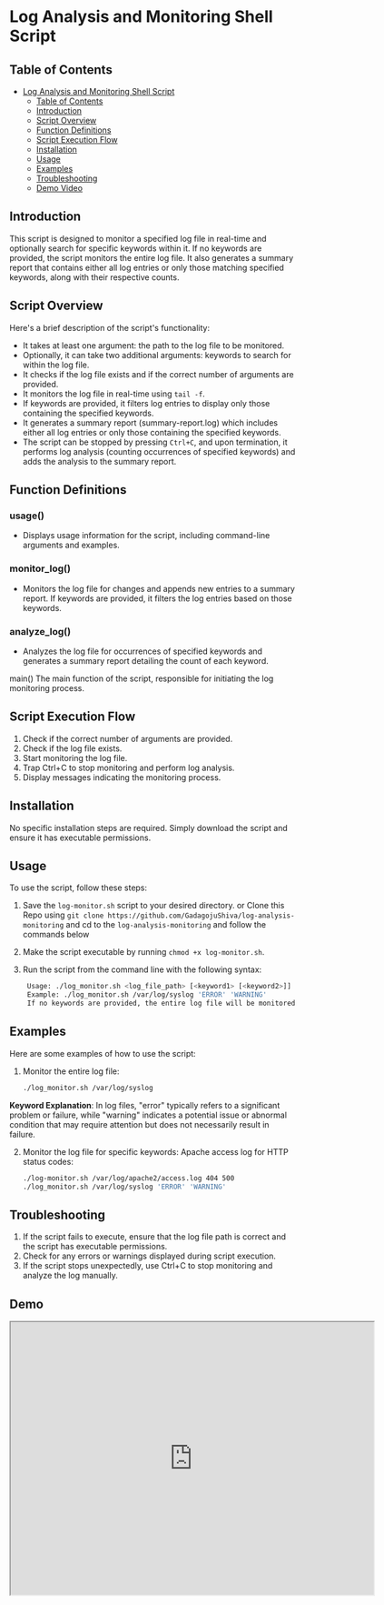 # Log Analysis and Monitoring Shell Script

## Table of Contents

- [Log Analysis and Monitoring Shell Script](#log-analysis-and-monitoring-shell-script)
  - [Table of Contents](#table-of-contents)
  - [Introduction](#introduction)
  - [Script Overview](#script-overview)
  - [Function Definitions](#function-definitions)
  - [Script Execution Flow](#script-execution-flow)
  - [Installation](#installation)
  - [Usage](#usage)
  - [Examples](#examples)
  - [Troubleshooting](#troubleshooting)
  - [Demo Video](#demo)

## Introduction

This script is designed to monitor a specified log file in real-time and optionally search for specific keywords within it. If no keywords are provided, the script monitors the entire log file. It also generates a summary report that contains either all log entries or only those matching specified keywords, along with their respective counts.

## Script Overview

Here's a brief description of the script's functionality:

- It takes at least one argument: the path to the log file to be monitored.
- Optionally, it can take two additional arguments: keywords to search for within the log file.
- It checks if the log file exists and if the correct number of arguments are provided.
- It monitors the log file in real-time using `tail -f`.
- If keywords are provided, it filters log entries to display only those containing the specified keywords.
- It generates a summary report (summary-report.log) which includes either all log entries or only those containing the specified keywords.
- The script can be stopped by pressing `Ctrl+C`, and upon termination, it performs log analysis (counting occurrences of specified keywords) and adds the analysis to the summary report.

## Function Definitions
### usage()
- Displays usage information for the script, including command-line arguments and examples.

### monitor_log()
- Monitors the log file for changes and appends new entries to a summary report. If keywords are provided, it filters the log entries based on those keywords.

### analyze_log()
- Analyzes the log file for occurrences of specified keywords and generates a summary report detailing the count of each keyword.

main()
The main function of the script, responsible for initiating the log monitoring process.

## Script Execution Flow

1. Check if the correct number of arguments are provided.
2. Check if the log file exists.
3. Start monitoring the log file.
4. Trap Ctrl+C to stop monitoring and perform log analysis.
5. Display messages indicating the monitoring process.

## Installation
No specific installation steps are required. Simply download the script and ensure it has executable permissions.

## Usage

To use the script, follow these steps:

1. Save the `log-monitor.sh` script to your desired directory. or Clone this Repo using `git clone https://github.com/GadagojuShiva/log-analysis-monitoring`  and cd to the `log-analysis-monitoring` and follow the commands below
   
2. Make the script executable by running `chmod +x log-monitor.sh`.
   
3. Run the script from the command line with the following syntax:
   
   ```bash
    Usage: ./log_monitor.sh <log_file_path> [<keyword1> [<keyword2>]]
    Example: ./log_monitor.sh /var/log/syslog 'ERROR' 'WARNING'
    If no keywords are provided, the entire log file will be monitored.
   ```
## Examples

Here are some examples of how to use the script:

1. Monitor the entire log file:
   ```bash
   ./log_monitor.sh /var/log/syslog
   ```
**Keyword Explanation**: In log files, "error" typically refers to a significant problem or failure, while "warning" indicates a potential issue or abnormal condition that may require attention but does not necessarily result in failure.
   
2. Monitor the log file for specific keywords: Apache access log for HTTP status codes:
   ```bash
   ./log-monitor.sh /var/log/apache2/access.log 404 500
   ./log_monitor.sh /var/log/syslog 'ERROR' 'WARNING'
   ```

## Troubleshooting
1. If the script fails to execute, ensure that the log file path is correct and the script has executable permissions.
2. Check for any errors or warnings displayed during script execution.
3. If the script stops unexpectedly, use Ctrl+C to stop monitoring and analyze the log manually.

## Demo
<iframe src="https://drive.google.com/file/d/11fN4J4wZcNuYtv2SgVODq812-AMhNHcX/preview" width="640" height="480"></iframe>

